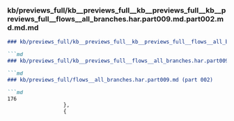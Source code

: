 ### kb/previews_full/kb__previews_full__kb__previews_full__kb__previews_full__flows__all_branches.har.part009.md.part002.md.md.md

```md
### kb/previews_full/kb__previews_full__kb__previews_full__flows__all_branches.har.part009.md.part002.md.md

```md
### kb/previews_full/kb__previews_full__flows__all_branches.har.part009.md.part002.md

```md
### kb/previews_full/flows__all_branches.har.part009.md (part 002)

```md
176
                  },
                  {
 
```

```

```

```

```
